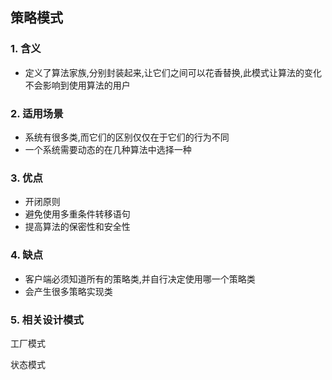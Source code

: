 ## 策略模式

### 1. 含义

- 定义了算法家族,分别封装起来,让它们之间可以花香替换,此模式让算法的变化不会影响到使用算法的用户

### 2. 适用场景

- 系统有很多类,而它们的区别仅仅在于它们的行为不同
- 一个系统需要动态的在几种算法中选择一种

### 3. 优点

- 开闭原则
- 避免使用多重条件转移语句
- 提高算法的保密性和安全性

### 4. 缺点

- 客户端必须知道所有的策略类,并自行决定使用哪一个策略类
- 会产生很多策略实现类

### 5. 相关设计模式

工厂模式

状态模式
